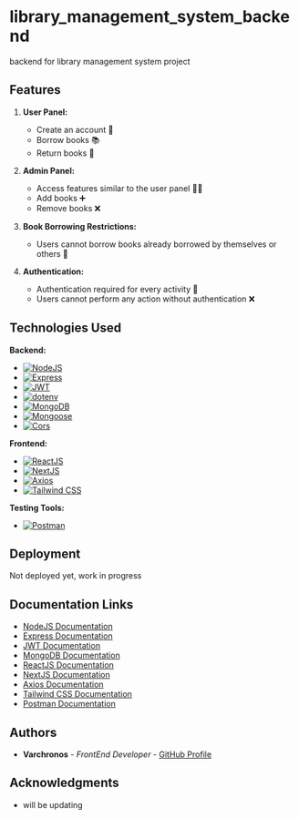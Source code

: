 # library_management_system_backend
backend for library management system project
## Features

1. **User Panel:**
   - Create an account 📝
   - Borrow books 📚
   - Return books 🔄

2. **Admin Panel:**
   - Access features similar to the user panel 🧑‍💼
   - Add books ➕
   - Remove books ❌

3. **Book Borrowing Restrictions:**
   - Users cannot borrow books already borrowed by themselves or others 🚫

4. **Authentication:**
   - Authentication required for every activity 🔐
   - Users cannot perform any action without authentication ❌

## Technologies Used

**Backend:**
  - [![NodeJS](https://img.shields.io/badge/NodeJS-14.x-brightgreen?style=flat-square&logo=node.js)](https://nodejs.org/)
  - [![Express](https://img.shields.io/badge/Express-4.x-blue?style=flat-square&logo=express)](https://expressjs.com/)
  - [![JWT](https://img.shields.io/badge/JWT-latest-orange?style=flat-square&logo=json-web-tokens)](https://jwt.io/)
  - [![dotenv](https://img.shields.io/badge/dotenv-latest-yellow?style=flat-square&logo=npm)](https://www.npmjs.com/package/dotenv)
  - [![MongoDB](https://img.shields.io/badge/MongoDB-latest-green?style=flat-square&logo=mongodb)](https://www.mongodb.com/)
  - [![Mongoose](https://img.shields.io/badge/Mongoose-latest-success?style=flat-square&logo=mongoose)](https://mongoosejs.com/)
  - [![Cors](https://img.shields.io/badge/Cors-latest-blueviolet?style=flat-square&logo=mozilla-firefox-browser)](https://developer.mozilla.org/en-US/docs/Web/HTTP/CORS)

**Frontend:**
  - [![ReactJS](https://img.shields.io/badge/ReactJS-latest-blue?style=flat-square&logo=react)](https://reactjs.org/)
  - [![NextJS](https://img.shields.io/badge/NextJS-latest-success?style=flat-square&logo=next.js)](https://nextjs.org/)
  - [![Axios](https://img.shields.io/badge/Axios-latest-informational?style=flat-square&logo=axios)](https://axios-http.com/)
  - [![Tailwind CSS](https://img.shields.io/badge/Tailwind%20CSS-latest-blueviolet?style=flat-square&logo=tailwind-css)](https://tailwindcss.com/)

**Testing Tools:**
  - [![Postman](https://img.shields.io/badge/Postman-latest-orange?style=flat-square&logo=postman)](https://www.postman.com/)

## Deployment

Not deployed yet, work in progress

## Documentation Links

- [NodeJS Documentation](https://nodejs.org/documentation/)
- [Express Documentation](https://expressjs.com/en/4x/api.html)
- [JWT Documentation](https://jwt.io/introduction/)
- [MongoDB Documentation](https://docs.mongodb.com/)
- [ReactJS Documentation](https://reactjs.org/docs/getting-started.html)
- [NextJS Documentation](https://nextjs.org/docs/getting-started)
- [Axios Documentation](https://axios-http.com/docs/intro)
- [Tailwind CSS Documentation](https://tailwindcss.com/docs)
- [Postman Documentation](https://learning.postman.com/docs/)

## Authors

- **Varchronos** - *FrontEnd Developer* - [GitHub Profile](https://github.com/Varchronos)

## Acknowledgments

- will be updating
